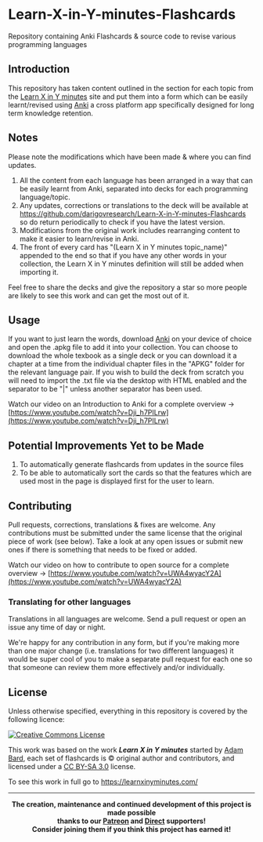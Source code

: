 # Learn-X-in-Y-minutes-Flashcards
Repository containing Anki Flashcards &amp; source code to revise various programming languages

## Introduction
This repository has taken content outlined in the section for each topic from the [Learn X in Y minutes](https://learnxinyminutes.com/) site and put them into a form which can be easily learnt/revised using <a href="https://apps.ankiweb.net/">Anki</a> a cross platform app specifically designed for long term knowledge retention.

## Notes
Please note the modifications which have been made & where you can find updates.
1. All the content from each language has been arranged in a way that can be easily learnt from Anki, separated into decks for each programming language/topic.
2. Any updates, corrections or translations to the deck will be available at <a href="https://github.com/darigovresearch/Learn-X-in-Y-minutes-Flashcards">https://github.com/darigovresearch/Learn-X-in-Y-minutes-Flashcards</a> so do return periodically to check if you have the latest version.
3. Modifications from the original work includes rearranging content to make it easier to learn/revise in Anki.
4. The front of every card has "(Learn X in Y minutes topic_name)" appended to the end so that if you have any other words in your collection, the Learn X in Y minutes definition will still be added when importing it.

Feel free to share the decks and give the repository a star so more people are likely to see this work and can get the most out of it.

## Usage
If you want to just learn the words, download <a href="https://apps.ankiweb.net/">Anki</a> on your device of choice and open the .apkg file to add it into your collection. You can choose to download the whole texbook as a single deck or you can download it a chapter at a time from the individual chapter files in the "APKG" folder for the relevant language pair. If you wish to build the deck from scratch you will need to import the .txt file via the desktop with HTML enabled and the separator to be "|" unless another separator has been used.

Watch our video on an Introduction to Anki for a complete overview -> [https://www.youtube.com/watch?v=Dji_h7PILrw](https://www.youtube.com/watch?v=Dji_h7PILrw)

## Potential Improvements Yet to be Made
1. To automatically generate flashcards from updates in the source files
2. To be able to automatically sort the cards so that the features which are used most in the page is displayed first for the user to learn.

## Contributing
Pull requests, corrections, translations & fixes are welcome. Any contributions must be submitted under the same license that the original piece of work (see below). Take a look at any open issues or submit new ones if there is something that needs to be fixed or added.

Watch our video on how to contribute to open source for a complete overview -> [https://www.youtube.com/watch?v=UWA4wyacY2A](https://www.youtube.com/watch?v=UWA4wyacY2A)

### Translating for other languages
Translations in all languages are welcome. Send a pull request or open an issue any time of day or night.

We're happy for any contribution in any form, but if you're making more than one major change (i.e. translations for two different languages) it would be super cool of you to make a separate pull request for each one so that someone can review them more effectively and/or individually.

## License
Unless otherwise specified, everything in this repository is covered by the following licence:

[![Creative Commons License](https://licensebuttons.net/l/by-sa/3.0/88x31.png)](https://creativecommons.org/licenses/by-sa/3.0/deed.en_US)

This work was based on the work ***Learn X in Y minutes*** started by [Adam Bard](http://adambard.com/), each set of flashcards is © original author and contributors, and licensed under a [CC BY-SA 3.0](https://creativecommons.org/licenses/by-sa/3.0/deed.en_US) license.

To see this work in full go to https://learnxinyminutes.com/

----

<b>
<div align="center">
    The creation, maintenance and continued development of this project is made possible
    <br>
    thanks to our <a href="http://patreon.com/darigovresearch">Patreon</a> and <a href="https://www.darigovresearch.com/donate">Direct</a> supporters!
    <br>
    Consider joining them if you think this project has earned it!
</div>
</b>
